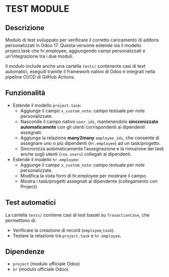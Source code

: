 # TEST MODULE

## Descrizione
Modulo di test sviluppato per verificare il corretto caricamento di addons personalizzati in Odoo 17.
Questa versione estende sia il modello project.task che hr.employee, aggiungendo campi personalizzati e un'integrazione tra i due moduli.

Il modulo include anche una cartella `tests/` contenente casi di test automatici, eseguiti tramite il framework nativo di Odoo e integrati nella pipeline CI/CD di GitHub Actions.

## Funzionalità
* Estende il modello `project.task`:
    * Aggiunge il campo `x_custom_note`: campo testuale per note personalizzate.
    * Nasconde il campo nativo `user_ids`, mantenendolo **sincronizzato automaticamnte** con gli utenti corrispondenti ai dipendenti assegnati.
    * Aggiunge la relazione **many2many** `employee_ids`, che consente di assegnare uno o più dipendenti (`hr.employee`) ad un task/progetto.
    * Sincronizza automaticamente l’assegnazione e la rimozione dei task anche sugli utenti (`res.users`) collegati ai dipendenti.
* Estende il modello `hr.employee`:
    * Aggiunge il campo `x_custom_note`: campo testuale per note personalizzate.
    * Modifica la vista form di hr.employee per mostrare il campo.
    * Mostra i task/progetti assegnati al dipendente (collegamento con Project)

## Test automatici
La cartella `tests/` contiene casi di test basati su `TrasactionCase`, che permettono di:
* Verificare la creazione di record (`employee`,`task`).
* Testare la relazione tra `project.task` e `hr.employee`.

## Dipendenze
* `project` (modulo ufficiale Odoo)
* `hr` (modulo ufficiale Odoo) 